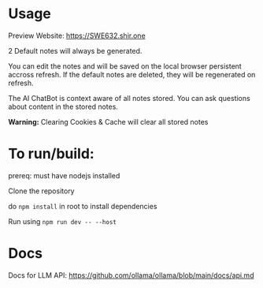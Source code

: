 # Usage
Preview Website: https://SWE632.shir.one

2 Default notes will always be generated.

You can edit the notes and will be saved on the local browser persistent accross refresh. If the default notes are deleted, they will be regenerated on refresh.

The AI ChatBot is context aware of all notes stored. You can ask questions about content in the stored notes.

**Warning:** Clearing Cookies & Cache will clear all stored notes

# To run/build:

prereq: must have nodejs installed

Clone the repository

do `npm install` in root to install dependencies

Run using `npm run dev -- --host`

# Docs
Docs for LLM API:
https://github.com/ollama/ollama/blob/main/docs/api.md